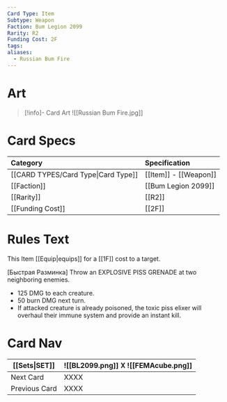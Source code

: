 ```yaml
---
Card Type: Item
Subtype: Weapon
Faction: Bum Legion 2099
Rarity: R2
Funding Cost: 2F
tags: 
aliases:
  - Russian Bum Fire
---
```

# Art

> [!info]- Card Art
> ![[Russian Bum Fire.jpg]]

# Card Specs

| Category | Specification| 
| :--- | :--- |
| [[CARD TYPES/Card Type\|Card Type]] | [[Item]] - [[Weapon]] |  
| [[Faction]] | [[Bum Legion 2099]] | 
| [[Rarity]] | [[R2]] |  
| [[Funding Cost]] | [[2F]] |  

# Rules Text

This Item [[Equip|equips]] for a [[1F]] cost to a target.  

[Быстрая Pазминка] 
Throw an EXPLOSIVE PISS GRENADE at two neighboring enemies. 
  - 125 DMG to each creature. 
  - 50 burn DMG next turn. 
  - If attacked creature is already poisoned, the toxic piss elixer will overhaul their immune system and provide an instant kill.

# Card Nav

| [[Sets\|SET]] |  ![[BL2099.png]] 𐌢 ![[FEMAcube.png]] |
| --- | --- |  
| Next Card | XXXX |  
| Previous Card | XXXX |  

